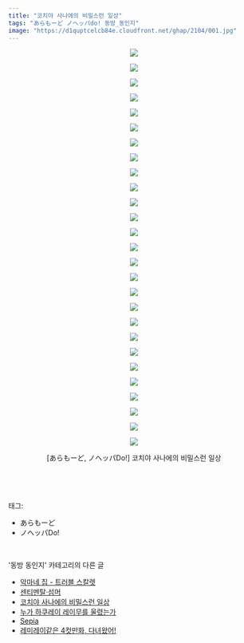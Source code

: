 ```yaml
---
title: "코치야 사나에의 비밀스런 일상"
tags: "あらもーど ノヘッパdo! 동방_동인지"
image: "https://d1quptcelcb84e.cloudfront.net/ghap/2104/001.jpg"
---
```

<div class="article">
<p style="text-align: center; clear: none; float: none;"><img src="{{ site.imgserver8 }}/ghap/2104/001.jpg"/></p>
<p style="text-align: center; clear: none; float: none;"><img src="{{ site.imgserver8 }}/ghap/2104/002.jpg"/></p>
<p style="text-align: center; clear: none; float: none;"><img src="{{ site.imgserver8 }}/ghap/2104/003.jpg"/></p>
<p style="text-align: center; clear: none; float: none;"><img src="{{ site.imgserver8 }}/ghap/2104/004.jpg"/></p>
<p style="text-align: center; clear: none; float: none;"><img src="{{ site.imgserver8 }}/ghap/2104/005.jpg"/></p>
<p style="text-align: center; clear: none; float: none;"><img src="{{ site.imgserver8 }}/ghap/2104/006.jpg"/></p>
<p style="text-align: center; clear: none; float: none;"><img src="{{ site.imgserver8 }}/ghap/2104/007.jpg"/></p>
<p style="text-align: center; clear: none; float: none;"><img src="{{ site.imgserver8 }}/ghap/2104/008.jpg"/></p>
<p style="text-align: center; clear: none; float: none;"><img src="{{ site.imgserver8 }}/ghap/2104/009.jpg"/></p>
<p style="text-align: center; clear: none; float: none;"><img src="{{ site.imgserver8 }}/ghap/2104/010.jpg"/></p>
<p style="text-align: center; clear: none; float: none;"><img src="{{ site.imgserver8 }}/ghap/2104/011.jpg"/></p>
<p style="text-align: center; clear: none; float: none;"><img src="{{ site.imgserver8 }}/ghap/2104/012.jpg"/></p>
<p style="text-align: center; clear: none; float: none;"><img src="{{ site.imgserver8 }}/ghap/2104/013.jpg"/></p>
<p style="text-align: center; clear: none; float: none;"><img src="{{ site.imgserver8 }}/ghap/2104/014.jpg"/></p>
<p style="text-align: center; clear: none; float: none;"><img src="{{ site.imgserver8 }}/ghap/2104/015.jpg"/></p>
<p style="text-align: center; clear: none; float: none;"><img src="{{ site.imgserver8 }}/ghap/2104/016.jpg"/></p>
<p style="text-align: center; clear: none; float: none;"><img src="{{ site.imgserver8 }}/ghap/2104/017.jpg"/></p>
<p style="text-align: center; clear: none; float: none;"><img src="{{ site.imgserver8 }}/ghap/2104/018.jpg"/></p>
<p style="text-align: center; clear: none; float: none;"><img src="{{ site.imgserver8 }}/ghap/2104/019.jpg"/></p>
<p style="text-align: center; clear: none; float: none;"><img src="{{ site.imgserver8 }}/ghap/2104/020.jpg"/></p>
<p style="text-align: center; clear: none; float: none;"><img src="{{ site.imgserver8 }}/ghap/2104/021.jpg"/></p>
<p style="text-align: center; clear: none; float: none;"><img src="{{ site.imgserver8 }}/ghap/2104/022.jpg"/></p>
<p style="text-align: center; clear: none; float: none;"><img src="{{ site.imgserver8 }}/ghap/2104/023.jpg"/></p>
<p style="text-align: center; clear: none; float: none;"><img src="{{ site.imgserver8 }}/ghap/2104/024.jpg"/></p>
<p style="text-align: center; clear: none; float: none;"><img src="{{ site.imgserver8 }}/ghap/2104/025.jpg"/></p>
<p style="text-align: center; clear: none; float: none;"><img src="{{ site.imgserver8 }}/ghap/2104/026.jpg"/></p>
<p style="text-align: center; clear: none; float: none;"><img src="{{ site.imgserver8 }}/ghap/2104/027.jpg"/></p>
<p style="text-align: center; clear: none; float: none;">[あらもーど, ノヘッパDo!] 코치야 사나에의 비밀스런 일상</p>
<p><br/></p>
</div><br/>
<div class="tagTrail">
<p>태그: </p>
<ul>
<li>あらもーど</li>
<li>ノヘッパDo!</li>
</ul>
</div><br/>
<div class="another">
<p>'동방 동인지' 카테고리의 다른 글</p>
<ul>
<li><a href="/ghap_2106">악마네 집 - 트러블 스칼렛</a></li>
<li><a href="/ghap_2105">센티멘탈·섬머</a></li>
<li><a href="/ghap_2104">코치야 사나에의 비밀스런 일상</a></li>
<li><a href="/ghap_2102">누가 하쿠레이 레이무를 울렸는가</a></li>
<li><a href="/ghap_2100">Sepia</a></li>
<li><a href="/ghap_2099">레미레이같은 4컷만화, 다녀왔어!</a></li>
</ul>
</div><br/>
<div class="cb_module cb_fluid">
<div class="cb_wrt cb_profile">
</div><!-- commentList close -->
</div><br/>
